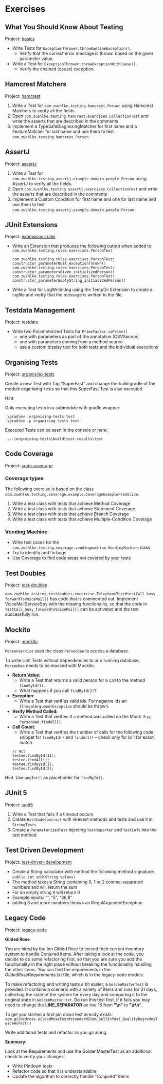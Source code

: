 # Exercises

## What You Should Know About Testing
Project: [basics](basics)
* Write Tests for ```ExceptionThrower.throwRuntimeException()```. 
  * Verify that the correct error message is thrown based on the given parameter value.
* Write a Test for ```ExceptionThrower.throwExceptionWithCause()```. 
  * Verify the chained (cause) exception.

## Hamcrest Matchers
Project: [hamcrest](hamcrest)
1. Write a Test for ```com.zuehlke.testing.hamcrest.Person``` using Hamcrest Matchers to verify all the fields. 
2. Open ```com.zuehlke.testing.hamcrest.exercises.CollectionTest``` and write the asserts that are described in the comments
3. Implement a TypeSafeDiagnosingMatcher for first name and a FeatureMatcher for last name and use them to test ```com.zuehlke.testing.hamcrest.Person```.

## AssertJ
Project: [assertJ](hamcrest)
1. Write a Test for ```com.zuehlke.testing.assertj.example.domain.people.Person``` using AssertJ to verify all the fields. 
2. Open ```com.zuehlke.testing.assertj.exercises.CollectionTest``` and write the asserts that are described in the comments
3. Implement a Custom Condition for first name and one for last name and use them to test ```com.zuehlke.testing.assertj.example.domain.people.Person```.

## JUnit Extensions
Project: [extensions-rules](extensions-rules)
* Write an Extension that produces the following output when added to ```com.zuehlke.testing.rules.exercises.PersonTest```
  ```
  com.zuehlke.testing.rules.exercises.PersonTest: constructor_parameterNull_exceptionThrown()
  com.zuehlke.testing.rules.exercises.PersonTest: constructor_parametersGiven_initializedPerson()
  com.zuehlke.testing.rules.exercises.PersonTest: constructor_parameterEmptyString_initializedPerson()
  ```
* Write a Test for LogWriter.log using the TempDir Extension to create a logfile and verify that the message is written to the file.

## Testdata Management
Project: [testdata](testdata)
* Write two Parameterized Tests for ```PrimeFactor.isPrime()``` 
  * one with parameters as part of the annotation (CSVSource)
  * one with parameters coming from a method source
  *	use a custom display text for both tests and the individual executions

## Organising Tests
Project: [organising-tests](organising-tests)

Create a new Test with Tag “SuperFast” and change the build.gradle of the module organising-tests so that this SuperFast Test is also executed.

Hint: 

Only executing tests in a submodule with gradle wrapper:
```
.\gradlew :organising-tests:test
.\gradlew -p organising-tests test
```
Executed Tests can be seen in the console or here:
```
....\organising-tests\build\test-results\test
```

## Code Coverage
Project: [code-coverage](code-coverage)

### Coverage types
The following exercise is based on the class ```com.zuehlke.testing.coverage.example.CoverageExampleFromSlide```.
1. Write a test class with tests that achieve Method Coverage
2. Write a test class with tests that achieve Statement Coverage
3. Write a test class with tests that achieve Branch Coverage
4. Write a test class with tests that achieve Multiple-Condition Coverage

### Vending Machine
* Write test cases for the ```com.zuehlke.testing.coverage.vendingmachine.VendingMachine``` class
* Try to identify and fix bugs
* Use Coverage to find code areas not covered by your tests

## Test Doubles
Project: [test-doubles](test-doubles)

```com.zuehlke.testing.testdoubles.excercise.TelephoneTest#testCall_busy_forwardToVoiceMail()``` has code that is commented out. Implement VoiceMailServiceSpy with the missing functionality, so that the code in ```testCall_busy_forwardToVoiceMail()``` can be activated and the test successfully run.

## Mockito
Project: [mockito](mockito)

```PersonService``` uses the class ```PersonDao``` to access a database.

To write Unit Tests without dependencies to or a running database, ```PersonDao``` needs to be mocked with Mockito.
* **Return Value:** 
  * Write a Test that returns a valid person for a call to the method ```findById(1)```.
  * What happens if you call ```findById(2)```?
* **Exception:** 
  * Write a Test that verifies valid ids. For negative ids an ```IllegalArgumentException``` should be thrown.
* **Verify Method Called:** 
  * Write a Test that verifies if a method was called on the Mock. E.g. ```PersonDAO.findAll()```.
* **Call Count:** 
  * Write a Test that verifies the number of calls for the following code snippet for ```findById()``` and ```findAll()``` – check only for id 1 for exact match.
  ````
  // Act
  testee.findById(11);
  testee.findAll();
  testee.findById(1);
  testee.findById(2);
  ````  
 
Hint: Use ```anyInt()``` as placeholder for ```findById()```.

## JUnit 5
Project: [junit5](junit5)

1. Write a Test that fails if a timeout occurs
2. Create ```HashCodeContract``` with relevant methods and tests and use it in ```StringTests```
3. Create a ```ParameterizedTest``` injecting ```TestReporter``` and ```TestInfo``` into the test method. 

## Test Driven Development
Project: [test-driven-development](test-driven-development)

* Create a String calculator with method the following method signature: ```public int add(String values)```
* The method takes a String containing 0, 1 or 2 comma-separated numbers and will return the sum
* For an empty string it will return 0
* Example inputs: “”, “5”, “36,8” 
* adding 3 and more numbers throws an IllegalArgumentException

## Legacy Code
Project: [legacy-code](legacy-code)

**Gilded Rose**

You are hired by the Inn Gilded Rose to extend their current inventory system to handle Conjured items. After taking a look at the code, you decide to do some refactoring first, so that you are sure you add the functionality in the right place without breaking the functionality handling the other items.
You can find the requirements in the _GildedRoseRequirements.txt_ file, which is in the legacy-code module.

To make refactoring and writing tests a bit easier, a ```GoldenMasterTest``` is provided. It contains a scenario with a variety of items and runs for 31 days, collecting the state of the system for every day and comparing it to the original state in ```GoldenMaster.txt```. Do run this test first, if it fails you may need to change the **LINE_SEPARATOR** on line 16 from **"\n"** to **"\r\n"**.

To get you started a first pin down test already exists: ```com.gildedrose.GildedRoseTest#standardItem_SellInPast_QualityDegradesTwiceAsFast()```

Write additional tests and refactor as you go along.

**Summary:**

Look at the Requirements and use the GoldenMasterTest as an additional check to verify your changes.
* Write Pindown tests
* Refactor code so that it is understandable
* Update the algorithm to correctly handle “Conjured” items

